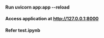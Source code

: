 #### Run uvicorn app:app --reload
#### Access application at http://127.0.0.1:8000
#### Refer test.ipynb
